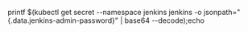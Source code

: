 [//]: # (Title: Jenkins)
[//]: # (Categories: jenkins)
[//]: # (Tags: jenkins, kubernetes)
printf $(kubectl get secret --namespace jenkins jenkins -o jsonpath="{.data.jenkins-admin-password}" | base64 --decode);echo